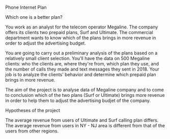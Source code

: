 Phone Internet Plan

Which one is a better plan?

You work as an analyst for the telecom operator Megaline. The company offers its clients two prepaid plans, Surf and Ultimate. The commercial department wants to know which of the plans brings in more revenue in order to adjust the advertising budget.

You are going to carry out a preliminary analysis of the plans based on a relatively small client selection. You'll have the data on 500 Megaline clients: who the clients are, where they're from, which plan they use, and the number of calls they made and text messages they sent in 2018. Your job is to analyze the clients' behavior and determine which prepaid plan brings in more revenue.

The aim of the project is to analyse data of Megaline company and to come to conclusion which of the two plans (Surf or Ultimate) brings more revenue in order to help them to adjust the advertising budjet of the company.

Hypotheses of the project

The average revenue from users of Ultimate and Surf calling plan differs.
The average revenue from users in NY - NJ area is different from that of the users from other regions.
